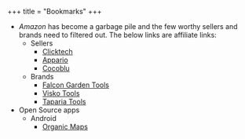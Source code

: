 +++
title = "Bookmarks"
+++

* _Amazon_ has become a garbage pile and the few worthy sellers and brands need to filtered out. The below links are affiliate links:
  * Sellers
    * [Clicktech](https://www.amazon.in/l/27943762031?ie=UTF8&amp;marketplaceID=A21TJRUUN4KGV&amp;me=AH017Z3M1ZJ3T&_encoding=UTF8&tag=arunkd1305-21&linkCode=ur2&linkId=1dca61c66294e38a5b467579a9369e6e&camp=3638&creative=24630)
    * [Appario](https://www.amazon.in/l/27943762031?ie=UTF8&amp;marketplaceID=A21TJRUUN4KGV&amp;me=A14CZOWI0VEHLG&_encoding=UTF8&tag=arunkd1305-21&linkCode=ur2&linkId=9edae8c09223972052131e815145ce3d&camp=3638&creative=24630)
    * [Cocoblu](https://www.amazon.in/l/27943762031?ie=UTF8&marketplaceID=A21TJRUUN4KGV&me=A1WYWER0W24N8S&linkCode=ll2&tag=arunkd1305-21&linkId=4609e676107acd92bf8f7c14c64a6806&language=en_IN&ref_=as_li_ss_tl)
  * Brands
    * [Falcon Garden Tools](https://www.amazon.in/stores/page/1BE547AA-D59D-462D-AD7F-D86E28889179?&linkCode=ll2&tag=arunkd1305-21&linkId=08c860f694946fed3b8866e75ea17d3b&language=en_IN&ref_=as_li_ss_tl)
    * [Visko Tools](https://www.amazon.in/stores/ViskoTools/page/AD0445EC-669F-43E5-B85D-9F635EF225C6?&_encoding=UTF8&tag=arunkd1305-21&linkCode=ur2&linkId=d24bc7771ed915a9bfdd8bfe1f51decd&camp=3638&creative=24630)
    * [Taparia Tools](https://www.amazon.in/s?k=TAPARIA&_encoding=UTF8&tag=arunkd1305-21&linkCode=ur2&linkId=a494fe95462429ba5f0bf67e4a97d604&camp=3638&creative=24630)
* Open Source apps
  * Android
    * [Organic Maps](https://organicmaps.app/)
